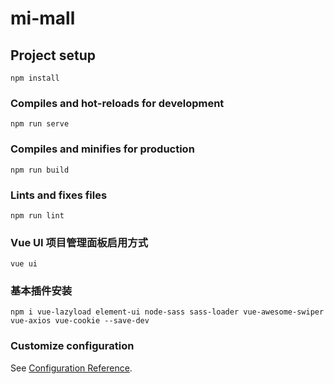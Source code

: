 # mi-mall

## Project setup
```
npm install
```

### Compiles and hot-reloads for development
```
npm run serve
```

### Compiles and minifies for production
```
npm run build
```

### Lints and fixes files
```
npm run lint
```

### Vue UI 项目管理面板启用方式
```
vue ui
```

### 基本插件安装

```
npm i vue-lazyload element-ui node-sass sass-loader vue-awesome-swiper vue-axios vue-cookie --save-dev
```
### Customize configuration
See [Configuration Reference](https://cli.vuejs.org/config/).
